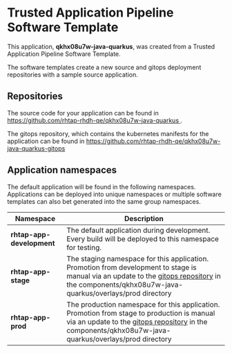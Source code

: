 # Trusted Application Pipeline Software Template

This application, **qkhx08u7w-java-quarkus**, was created from a Trusted Application Pipeline Software Template.

The software templates create a new source and gitops deployment repositories with a sample source application. 

## Repositories

The source code for your application can be found in [https://github.com/rhtap-rhdh-qe/qkhx08u7w-java-quarkus ](https://github.com/rhtap-rhdh-qe/qkhx08u7w-java-quarkus ).
 
The gitops repository, which contains the kubernetes manifests for the application can be found in 
[https://github.com/rhtap-rhdh-qe/qkhx08u7w-java-quarkus-gitops ](https://github.com/rhtap-rhdh-qe/qkhx08u7w-java-quarkus-gitops ) 

## Application namespaces 

The default application will be found in the following namespaces. Applications can be deployed into unique namespaces or multiple software templates can also bet generated into the same group namespaces.  

|  Namespace   |  Description   |  
| -------- | -------- |   
| **rhtap-app-development** | The default application during development. Every build will be deployed to this namespace for testing. | 
| **rhtap-app-stage** | The staging namespace for this application. Promotion from development to stage is manual via an update to the [gitops repository](https://github.com/rhtap-rhdh-qe/qkhx08u7w-java-quarkus-gitops ) in the components/qkhx08u7w-java-quarkus/overlays/prod directory |  
| **rhtap-app-prod** | The production namespace for this application. Promotion from stage to production is manual via an update to the [gitops repository](https://github.com/rhtap-rhdh-qe/qkhx08u7w-java-quarkus-gitops ) in the components/qkhx08u7w-java-quarkus/overlays/prod directory | 
